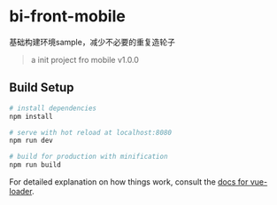# bi-front-mobile
基础构建环境sample，减少不必要的重复造轮子
> a init project fro mobile
> v1.0.0

## Build Setup

``` bash
# install dependencies
npm install

# serve with hot reload at localhost:8080
npm run dev

# build for production with minification
npm run build
```

For detailed explanation on how things work, consult the [docs for vue-loader](http://vuejs.github.io/vue-loader).
